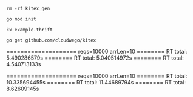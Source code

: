 


```shell
rm -rf kitex_gen 

go mod init

kx example.thrift

go get github.com/cloudwego/kitex
```


==================== reqs=10000 arrLen=10
======== RT total:  5.490286579s
======== RT total:  5.040514972s
======== RT total:  4.540713133s

==================== reqs=10000 arrLen=10
======== RT total:  10.335694455s
======== RT total:  11.44689794s
======== RT total:  8.62609145s
